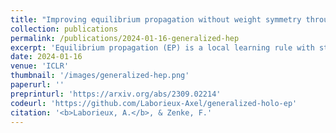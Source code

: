 ```yaml
---
title: "Improving equilibrium propagation without weight symmetry through Jacobian homeostasis"
collection: publications
permalink: /publications/2024-01-16-generalized-hep
excerpt: 'Equilibrium propagation (EP) is a local learning rule with strong theoretical links to gradient-based learning. However, it assumes an energy-based network, which enforces the synaptic connections to be symmetric. This is not only biologically implausible, but also restrictive in terms of architecture design. Here, we extend holomorphic EP to arbitrary converging dynamical systems that may not have an energy function. We quantify how the lack of energy function impacts the accuracy of the gradient estimate, and propose a simple regularization loss that maintains the network's Jacobian closer to symmetry, which is more general than making the synapses symmetric. These improvements make generalized hEP scale to large scale vision datasets such as ImageNet 32.'
date: 2024-01-16
venue: 'ICLR'
thumbnail: '/images/generalized-hep.png'
paperurl: ''
preprinturl: 'https://arxiv.org/abs/2309.02214'
codeurl: 'https://github.com/Laborieux-Axel/generalized-holo-ep'
citation: '<b>Laborieux, A.</b>, & Zenke, F.'
---
```

